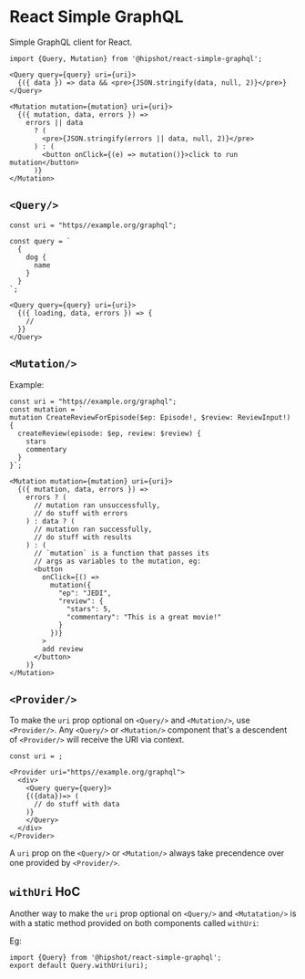 # React Simple GraphQL

Simple GraphQL client for React.

```
import {Query, Mutation} from '@hipshot/react-simple-graphql';

<Query query={query} uri={uri}>
  {({ data }) => data && <pre>{JSON.stringify(data, null, 2)}</pre>}
</Query>

<Mutation mutation={mutation} uri={uri}>
  {({ mutation, data, errors }) =>
    errors || data
      ? (
        <pre>{JSON.stringify(errors || data, null, 2)}</pre>
      ) : (
        <button onClick={(e) => mutation()}>click to run mutation</button>
      )}
</Mutation>
```


## `<Query/>`

```
const uri = "https//example.org/graphql";

const query = `
  {
    dog {
      name
    }
  }
`;

<Query query={query} uri={uri}>
  {({ loading, data, errors }) => {
    //
  }}
</Query>
```

## `<Mutation/>`

Example:

```
const uri = "https//example.org/graphql";
const mutation = `
mutation CreateReviewForEpisode($ep: Episode!, $review: ReviewInput!) {
  createReview(episode: $ep, review: $review) {
    stars
    commentary
  }
}`;

<Mutation mutation={mutation} uri={uri}>
  {({ mutation, data, errors }) =>
    errors ? (
      // mutation ran unsuccessfully,
      // do stuff with errors
    ) : data ? (
      // mutation ran successfully,
      // do stuff with results
    ) : (
      // `mutation` is a function that passes its
      // args as variables to the mutation, eg:
      <button
        onClick={() =>
          mutation({
            "ep": "JEDI",
            "review": {
              "stars": 5,
              "commentary": "This is a great movie!"
            }
          })}
        >
        add review
      </button>
    )}
</Mutation>
```

## `<Provider/>`

To make the `uri` prop optional on `<Query/>` and `<Mutation/>`, use  `<Provider/>`. Any `<Query/>` or `<Mutation/>` component that's a descendent of `<Provider/>` will receive the URI via context.

```
const uri = ;

<Provider uri="https//example.org/graphql">
  <div>
    <Query query={query}>
    {({data})=> (
      // do stuff with data
    )}
    </Query>
  </div>
</Provider>
```

A `uri` prop on the `<Query/>` or `<Mutation/>` always take precendence over one provided by `<Provider/>`.


## `withUri` HoC

Another way to make the `uri` prop optional on `<Query/>` and `<Mutatation/>` is with a static method provided on both components called `withUri`:

Eg:

```
import {Query} from '@hipshot/react-simple-graphql';
export default Query.withUri(uri);
```
